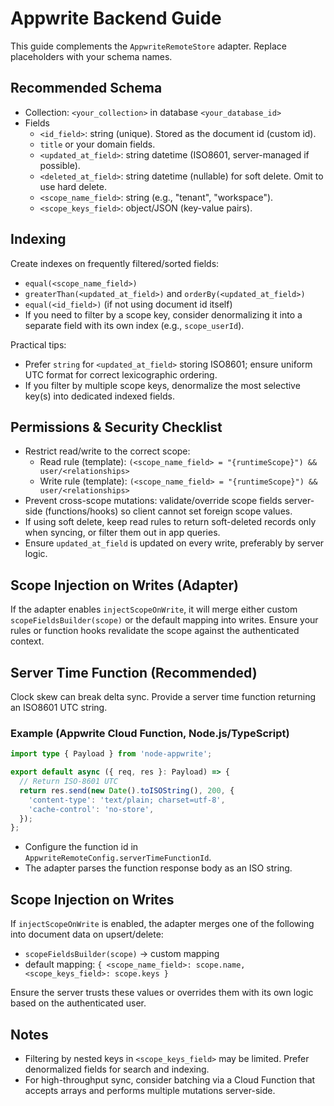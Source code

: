 # Appwrite Backend Guide

This guide complements the `AppwriteRemoteStore` adapter. Replace placeholders with your schema names.

## Recommended Schema

- Collection: `<your_collection>` in database `<your_database_id>`
- Fields
  - `<id_field>`: string (unique). Stored as the document id (custom id).
  - `title` or your domain fields.
  - `<updated_at_field>`: string datetime (ISO8601, server-managed if possible).
  - `<deleted_at_field>`: string datetime (nullable) for soft delete. Omit to use hard delete.
  - `<scope_name_field>`: string (e.g., "tenant", "workspace").
  - `<scope_keys_field>`: object/JSON (key-value pairs).

## Indexing

Create indexes on frequently filtered/sorted fields:
- `equal(<scope_name_field>)`
- `greaterThan(<updated_at_field>)` and `orderBy(<updated_at_field>)`
- `equal(<id_field>)` (if not using document id itself)
- If you need to filter by a scope key, consider denormalizing it into a separate field with its own index (e.g., `scope_userId`).

Practical tips:
- Prefer `string` for `<updated_at_field>` storing ISO8601; ensure uniform UTC format for correct lexicographic ordering.
- If you filter by multiple scope keys, denormalize the most selective key(s) into dedicated indexed fields.

## Permissions & Security Checklist

- Restrict read/write to the correct scope:
  - Read rule (template): `(<scope_name_field> = "{runtimeScope}") && user/<relationships>`
  - Write rule (template): `(<scope_name_field> = "{runtimeScope}") && user/<relationships>`
- Prevent cross-scope mutations: validate/override scope fields server-side (functions/hooks) so client cannot set foreign scope values.
- If using soft delete, keep read rules to return soft-deleted records only when syncing, or filter them out in app queries.
- Ensure `updated_at_field` is updated on every write, preferably by server logic.

## Scope Injection on Writes (Adapter)

If the adapter enables `injectScopeOnWrite`, it will merge either custom `scopeFieldsBuilder(scope)` or the default mapping into writes. Ensure your rules or function hooks revalidate the scope against the authenticated context.

## Server Time Function (Recommended)

Clock skew can break delta sync. Provide a server time function returning an ISO8601 UTC string.

### Example (Appwrite Cloud Function, Node.js/TypeScript)

```ts
import type { Payload } from 'node-appwrite';

export default async ({ req, res }: Payload) => {
  // Return ISO-8601 UTC
  return res.send(new Date().toISOString(), 200, {
    'content-type': 'text/plain; charset=utf-8',
    'cache-control': 'no-store',
  });
};
```

- Configure the function id in `AppwriteRemoteConfig.serverTimeFunctionId`.
- The adapter parses the function response body as an ISO string.

## Scope Injection on Writes

If `injectScopeOnWrite` is enabled, the adapter merges one of the following into document data on upsert/delete:
- `scopeFieldsBuilder(scope)` → custom mapping
- default mapping: `{ <scope_name_field>: scope.name, <scope_keys_field>: scope.keys }`

Ensure the server trusts these values or overrides them with its own logic based on the authenticated user.

## Notes

- Filtering by nested keys in `<scope_keys_field>` may be limited. Prefer denormalized fields for search and indexing.
- For high-throughput sync, consider batching via a Cloud Function that accepts arrays and performs multiple mutations server-side.
